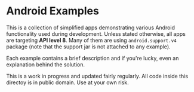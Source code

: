 Android Examples
===

This is a collection of simplified apps demonstrating various Android functionality used during development.
Unless stated otherwise, all apps are targeting **API level 8**. Many of them are using `android.support.v4` package
(note that the support jar is not attached to any example).

Each example contains a brief description and if you're lucky, even an explanation behind the solution.

This is a work in progress and updated fairly regularly.
All code inside this directoy is in public domain. Use at your own risk.